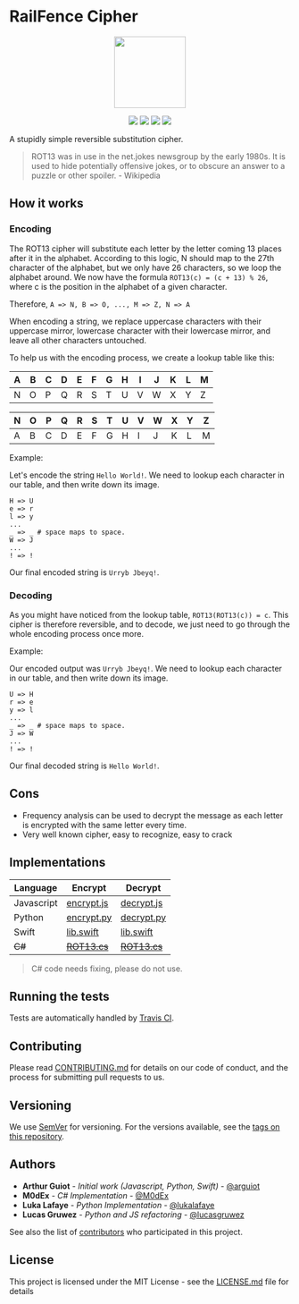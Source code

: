 # RailFence Cipher
<p align="center">
<!-- replace image by project Image -->
<img height="128" src="https://cryptools.github.io/img/rot-13.svg">
</p>
<p align="center">
<img src="https://cryptools.github.io/img/status/implemented.svg">
<img src="https://img.shields.io/travis/CrypTools/ROT13Cipher.svg">
<img src="https://img.shields.io/github/license/Cryptools/ROT13Cipher.svg">
<img src="https://img.shields.io/github/contributors/Cryptools/ROT13Cipher.svg">
</p>

A stupidly simple reversible substitution cipher.

> ROT13 was in use in the net.jokes newsgroup by the early 1980s. It is used to hide potentially offensive jokes, or to obscure an answer to a puzzle or other spoiler. - Wikipedia

## How it works

### Encoding

The ROT13 cipher will substitute each letter by the letter coming 13 places after it in the alphabet. According to this logic, N should map to the 27th character of the alphabet, but we only have 26 characters, so we loop the alphabet around. We now have the formula `ROT13(c) = (c + 13) % 26`, where c is the position in the alphabet of a given character.

Therefore, `A => N, B => O, ..., M => Z, N => A`

When encoding a string, we replace uppercase characters with their uppercase mirror, lowercase character with their lowercase mirror, and leave all other characters untouched.

To help us with the encoding process, we create a lookup table like this:

| A | B | C | D | E | F | G | H | I | J | K | L | M |
|---|---|---|---|---|---|---|---|---|---|---|---|---|
| N | O | P | Q | R | S | T | U | V | W | X | Y | Z |

| N | O | P | Q | R | S | T | U | V | W | X | Y | Z |
|---|---|---|---|---|---|---|---|---|---|---|---|---|
| A | B | C | D | E | F | G | H | I | J | K | L | M |

Example:

Let's encode the string `Hello World!`. We need to lookup each character in our table, and then write down its image.

```
H => U
e => r
l => y
...
_ => _ # space maps to space.
W => J
...
! => !
```

Our final encoded string is `Urryb Jbeyq!`.

### Decoding

As you might have noticed from the lookup table, `ROT13(ROT13(c)) = c`. This cipher is therefore reversible, and to decode, we just need to go through the whole encoding process once more.

Example:

Our encoded output was `Urryb Jbeyq!`. We need to lookup each character in our table, and then write down its image.

```
U => H
r => e
y => l
...
_ => _ # space maps to space.
J => W
...
! => !
```

Our final decoded string is `Hello World!`.

## Cons

* Frequency analysis can be used to decrypt the message as each letter is encrypted with the same letter every time.
* Very well known cipher, easy to recognize, easy to crack

## Implementations

|  Language  |           Encrypt            |           Decrypt            |
|------------|------------------------------|------------------------------|
| Javascript | [encrypt.js](js/encrypt.js)  | [decrypt.js](js/decrypt.js)  |
|   Python   | [encrypt.py](py/encrypt.py)  | [decrypt.py](py/decrypt.py)  |
|   Swift    | [lib.swift](swift/lib.swift) | [lib.swift](swift/lib.swift) |
|   ~~C#~~   | ~~[ROT13.cs](cs/ROT13.cs)~~  | ~~[ROT13.cs](cs/ROT13.cs)~~  |

> C# code needs fixing, please do not use.

## Running the tests

Tests are automatically handled by [Travis CI](https://travis-ci.org/CrypTools/ROT13Cipher/).

## Contributing

Please read [CONTRIBUTING.md](https://github.com/CrypTools/cryptools.github.io/blob/master/CONTRIBUTING.md) for details on our code of conduct, and the process for submitting pull requests to us.

## Versioning

We use [SemVer](http://semver.org/) for versioning. For the versions available, see the [tags on this repository](https://github.com/CrypTools/ROT13Cipher/tags).

## Authors

* **Arthur Guiot** - *Initial work (Javascript, Python, Swift)* - [@arguiot](https://github.com/arguiot)
* **M0dEx** - *C# Implementation* - [@M0dEx](https://bitbucket.org)
* **Luka Lafaye** - *Python Implementation* - [@lukalafaye](https://github.com/lukalafaye)
* **Lucas Gruwez** - *Python and JS refactoring* - [@lucasgruwez](https://github.com/lucasgruwez)

See also the list of [contributors](https://github.com/CrypTools/ROT13Cipher/contributors) who participated in this project.

## License

This project is licensed under the MIT License - see the [LICENSE.md](LICENSE.md) file for details
